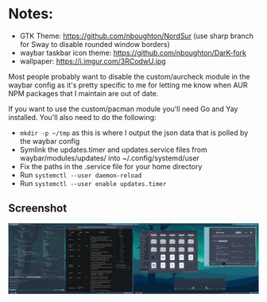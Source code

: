 # Notes:

* GTK Theme: https://github.com/nboughton/NordSur (use sharp branch for Sway to disable rounded window borders)
* waybar taskbar icon theme: https://github.com/nboughton/DarK-fork
* wallpaper: https://i.imgur.com/3RCodwU.jpg

Most people probably want to disable the custom/aurcheck module in the waybar config as it's pretty specific to me for letting me know when AUR NPM packages that I maintain are out of date.

If you want to use the custom/pacman module you'll need Go and Yay installed. You'll also need to do the following:

* ````mkdir -p ~/tmp```` as this is where I output the json data that is polled by the waybar config
* Symlink the updates.timer and updates.service files from waybar/modules/updates/ into ~/.config/systemd/user
* Fix the paths in the .service file for your home directory
* Run ````systemctl --user daemon-reload````
* Run ````systemctl --user enable updates.timer````

## Screenshot

![screenshot](/screenshot.png)
